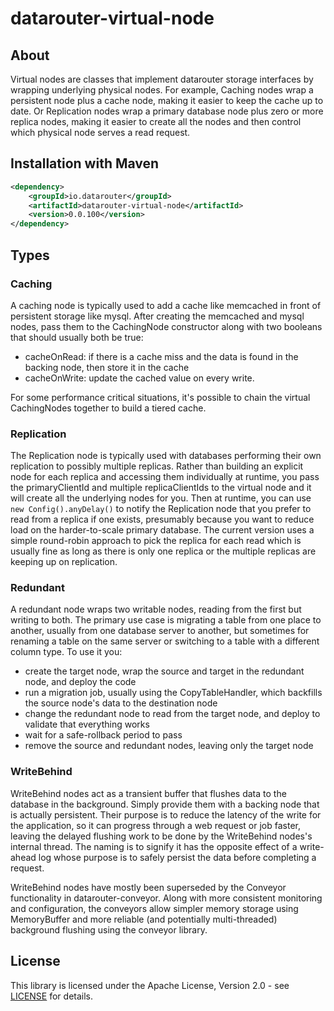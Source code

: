 # datarouter-virtual-node

## About

Virtual nodes are classes that implement datarouter storage interfaces by wrapping underlying physical nodes.  For example, Caching nodes wrap a persistent
node plus a cache node, making it easier to keep the cache up to date.  Or Replication nodes wrap a primary database node plus zero or more replica nodes,
making it easier to create all the nodes and then control which physical node serves a read request.

## Installation with Maven

```xml
<dependency>
	<groupId>io.datarouter</groupId>
	<artifactId>datarouter-virtual-node</artifactId>
	<version>0.0.100</version>
</dependency>
```

## Types

### Caching

A caching node is typically used to add a cache like memcached in front of persistent storage like mysql.  After creating the memcached and mysql nodes, 
pass them to the CachingNode constructor along with two booleans that should usually both be true:
- cacheOnRead: if there is a cache miss and the data is found in the backing node, then store it in the cache
- cacheOnWrite: update the cached value on every write.

For some performance critical situations, it's possible to chain the virtual CachingNodes together to build a tiered cache.

### Replication

The Replication node is typically used with databases performing their own replication to possibly multiple replicas.  Rather than building an explicit node
for each replica and accessing them individually at runtime, you pass the primaryClientId and multiple replicaClientIds to the virtual node and it will
create all the underlying nodes for you.  Then at runtime, you can use `new Config().anyDelay()` to notify the Replication node that you prefer to
read from a replica if one exists, presumably because you want to reduce load on the harder-to-scale primary database.  The current version uses a simple round-robin 
approach to pick the replica for each read which is usually fine as long as there is only one replica or the multiple replicas are keeping up on replication.

### Redundant

A redundant node wraps two writable nodes, reading from the first but writing to both.  The primary use case is migrating a table from one place to another,
usually from one database server to another, but sometimes for renaming a table on the same server or switching to a table with a different column type.  To use it
you:
- create the target node, wrap the source and target in the redundant node, and deploy the code
- run a migration job, usually using the CopyTableHandler, which backfills the source node's data to the destination node
- change the redundant node to read from the target node, and deploy to validate that everything works
- wait for a safe-rollback period to pass
- remove the source and redundant nodes, leaving only the target node

### WriteBehind

WriteBehind nodes act as a transient buffer that flushes data to the database in the background.  Simply provide them with a backing node that is actually persistent.
Their purpose is to reduce the latency of the write for the application, so it can progress through a web request or job faster, leaving the delayed flushing
work to be done by the WriteBehind nodes's internal thread.  The naming is to signify it has the opposite effect of a write-ahead log whose purpose is to safely
persist the data before completing a request.

WriteBehind nodes have mostly been superseded by the Conveyor functionality in datarouter-conveyor.  Along with more consistent monitoring and configuration, the 
conveyors allow simpler memory storage using MemoryBuffer and more reliable (and potentially multi-threaded) background flushing using the conveyor library.

## License

This library is licensed under the Apache License, Version 2.0 - see [LICENSE](../LICENSE) for details.
